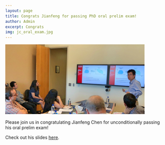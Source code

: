 ```yaml
---
layout: page
title: Congrats Jianfeng for passing PhD oral prelim exam!
author: Admin
excerpt: Congrats
img: jc_oral_exam.jpg
---
```

<img src="/img/jc_oral_exam.jpg" alt="jianfeng oral exam" height="220">

Please join us in congratulating Jianfeng Chen for unconditionally passing his oral prelim exam!

Check out his slides [here](https://www.slideshare.net/jianfengcs/on-the-value-of-sampling-and-pruning-for-sbse-94687398).
